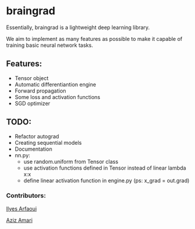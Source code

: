 # braingrad

Essentially, braingrad is a lightweight deep learning library.

We aim to implement as many features as possible to make it capable of training basic neural network tasks.

## Features:
* Tensor object
* Automatic differentiantion engine
* Forward propagation
* Some loss and activation functions
* SGD optimizer

## TODO:
* Refactor autograd
* Creating sequential models
* Documentation
* nn.py:
  * use random.uniform from Tensor class
  * use activation functions defined in Tensor instead of linear lambda x:x
  * define linear activation function in engine.py (ps: x_grad = out.grad)


### Contributors:
[Ilyes Arfaoui](https://github.com/Quimzy)

[Aziz Amari](https://github.com/azizamari)
